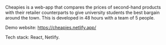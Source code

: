 Cheapies is a web-app that compares the prices of second-hand products with their retailer counterparts to give university students the best bargain around the town. This is developed in 48 hours with a team of 5 people.

Demo website: https://cheapies.netlify.app/

Tech stack: React, Netlify.
